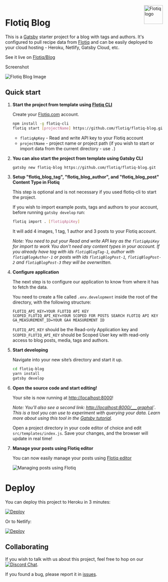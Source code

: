 <a href="https://flotiq.com/">
    <img src="https://editor.flotiq.com/fonts/fq-logo.svg" alt="Flotiq logo" title="Flotiq" align="right" height="60" />
</a>

Flotiq Blog
==============

This is a [Gatsby](https://gatsbyjs.org) starter project for a blog with tags and authors. It's configured to pull recipe data from [Flotiq](https://flotiq.com) and can be easily deployed to your cloud hosting - Heroku, Netlify, Gatsby Cloud, etc.

See it live on [Flotiq/Blog](https://blog.flotiq.com/)

Screenshot

![Flotiq Blog Image](./docs/Blog-Flotiq.png)

## Quick start

1. **Start the project from template using [Flotiq CLI]((https://github.com/flotiq/flotiq-cli))**

   Create your [Flotiq.com](https://flotiq.com) account.

    ```bash
   npm install -g flotiq-cli
   flotiq start [projectName] https://github.com/flotiq/flotiq-blog.git [flotiqApiKey]
    ```
    * `flotiqApKey` - Read and write API key to your Flotiq account
    * `projectName` - project name or project path (if you wish to start or import data from the current directory - use `.`)

3. **You can also start the project from template using Gatsby CLI**

    ```bash
    gatsby new flotiq-blog https://github.com/flotiq/flotiq-blog.git
    ```
4. **Setup "flotiq_blog_tag", "flotiq_blog_author", and "flotiq_blog_post" Content Type in Flotiq**

   This step is optional and is not necessary if you used flotiq-cli to start the project.

   If you wish to import example posts, tags and authors to your account, before running `gatsby develop` run:

    ```sh
    flotiq import . [flotiqApiKey]
    ```

   It will add 4 images, 1 tag, 1 author and 3 posts to your Flotiq account.

   _Note: You need to put your Read and write API key as the `flotiqApiKey` for import to work You don't need any content types in your account. If you already have tag with ids `flotiqBlogTag-1`, author with `flotiqBlogAuthor-1` or posts with ids `flotiqBlogPost-1`, `flotiqBlogPost-2` and `flotiqBlogPost-3` they will be overwritten._

5. **Configure application**

   The next step is to configure our application to know from where it has to fetch the data.

   You need to create a file called `.env.development` inside the root of the directory, with the following structure:

    ```
    FLOTIQ_API_KEY=YOUR FLOTIQ API KEY
    SCOPED_FLOTIQ_API_KEY=YOUR SCOPED FOR POSTS SEARCH FLOTIQ API KEY
    GA_MEASUREMENT_ID=YOUR GA4 MEASUREMENT ID
    ```
   
    `FLOTIQ_API_KEY` should be the Read-only Application key and `SCOPED_FLOTIQ_API_KEY` should be Scoped User key with read-only access to blog posts, media, tags and authors.
   
6. **Start developing**

    Navigate into your new site’s directory and start it up.

    ```sh
    cd flotiq-blog
    yarn install
    gatsby develop
    ```

7. **Open the source code and start editing!**

    Your site is now running at [http://localhost:8000](http://localhost:8000)!

    _Note: You'll also see a second link: _[http://localhost:8000/___graphql](http://localhost:8000/___graphql)`_. This is a tool you can use to experiment with querying your data. Learn more about using this tool in the [Gatsby tutorial](https://www.gatsbyjs.org/tutorial/part-five/#introducing-graphiql)._

    Open a project directory in your code editor of choice and edit `src/templates/index.js`. Save your changes, and the browser will update in real time!

8. **Manage your posts using Flotiq editor**

   You can now easily manage your posts using [Flotiq editor](https://editor.flotiq.com)

   ![Managing posts using Flotiq](docs/manage-posts.png)

# Deploy

You can deploy this project to Heroku in 3 minutes:

[![Deploy](https://www.herokucdn.com/deploy/button.svg)](https://heroku.com/deploy?template=https://github.com/flotiq/flotiq-blog)

Or to Netlify:

[![Deploy](https://www.netlify.com/img/deploy/button.svg)](https://app.netlify.com/start/deploy?repository=https://github.com/flotiq/flotiq-blog)

## Collaborating

If you wish to talk with us about this project, feel free to hop on our [![Discord Chat](https://img.shields.io/discord/682699728454025410.svg)](https://discord.gg/FwXcHnX).

If you found a bug, please report it in [issues](https://github.com/flotiq/flotiq-blog/issues).
